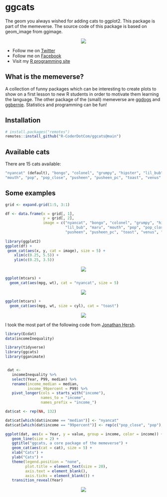 # ggcats
The geom you always wished for adding cats to ggplot2. This package is part of the memeverse.
The source code of this package is based on geom_image from ggimage.


<p align="center">
 <img src="https://user-images.githubusercontent.com/67192157/105871532-b0a48700-5ff9-11eb-9371-ecd915ded374.png">
</p>



+ Follow me on [Twitter](https://twitter.com/RCoderWeb)
+ Follow me on [Facebook](https://www.facebook.com/RCODERweb)
+ Visit my [R programming site](https://r-coder.com/)

## What is the memeverse?

A collection of funny packages which can be interesting to create plots to show on a first lesson to new R students in order to motivate them learning the language. The other package of the (small) memeverse are [ggdogs](https://github.com/R-CoderDotCom/ggdogs) and [ggbernie](https://github.com/R-CoderDotCom/ggbernie). Statistics and programming can be fun!

## Installation
```r
# install.packages("remotes")
remotes::install_github("R-CoderDotCom/ggcats@main")
```


## Available cats

There are 15 cats available:

```r
"nyancat" (default), "bongo", "colonel", "grumpy", "hipster", "lil_bub", "maru",
"mouth", "pop", "pop_close", "pusheen", "pusheen_pc", "toast", "venus" and "shironeko"
```

## Some examples

```r
grid <- expand.grid(1:5, 3:1)

df <- data.frame(x = grid[, 1],
                 y = grid[, 2],
                 image = c("nyancat", "bongo", "colonel", "grumpy", "hipster",
                           "lil_bub", "maru", "mouth", "pop", "pop_close", 
                           "pusheen", "pusheen_pc", "toast", "venus", "shironeko"))
                           
library(ggplot2)
ggplot(df) +
 geom_cat(aes(x, y, cat = image), size = 5) +
    xlim(c(0.25, 5.5)) + 
    ylim(c(0.25, 3.5))
```

<p align="center">
 <img src="https://user-images.githubusercontent.com/67192157/106767679-6b0c3d80-663b-11eb-96f5-a21f2794bd84.png">
</p>


```r
ggplot(mtcars) +
  geom_cat(aes(mpg, wt), cat = "nyancat", size = 5)
```

<p align="center">
 <img src="https://user-images.githubusercontent.com/67192157/105848781-c86f1180-5fdf-11eb-8468-813a41235292.png">
</p>


```r
ggplot(mtcars) +
  geom_cat(aes(mpg, wt, size = cyl), cat = "toast")
```

<p align="center">
 <img src="https://user-images.githubusercontent.com/67192157/105849119-416e6900-5fe0-11eb-904e-6dc30be87546.png">
</p>


I took the most part of the following code from [Jonathan Hersh](https://twitter.com/DogmaticPrior).

```r
library(Ecdat)
data(incomeInequality)

library(tidyverse)
library(ggcats)
library(gganimate)


 dat <-
   incomeInequality %>%
   select(Year, P99, median) %>%
   rename(income_median = median,
          income_99percent = P99) %>%
   pivot_longer(cols = starts_with("income"),
                names_to = "income",
                names_prefix = "income_")

dat$cat <- rep(NA, 132)

dat$cat[which(dat$income == "median")] <- "nyancat"
dat$cat[which(dat$income == "99percent")] <- rep(c("pop_close", "pop"), 33)

ggplot(dat, aes(x = Year, y = value, group = income, color = income)) +
   geom_line(size = 2) +
   ggtitle("ggcats, a core package of the memeverse") +
   geom_cat(aes(cat = cat), size = 5) +
   xlab("Cats") +
   ylab("Cats") +
   theme(legend.position = "none",
         plot.title = element_text(size = 20),
         axis.text = element_blank(),
         axis.ticks = element_blank()) +
   transition_reveal(Year)
```

<p align="center">
 <img src="https://user-images.githubusercontent.com/67192157/105854010-9ad99680-5fe6-11eb-9ee0-c42e9e257d48.gif">
</p>


